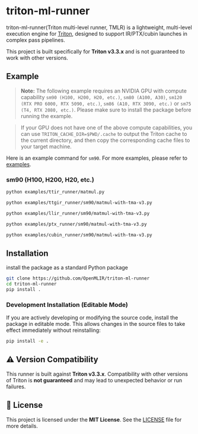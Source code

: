 # triton-ml-runner

triton-ml-runner(Triton multi-level runner, TMLR) is a lightweight, multi-level execution engine for [Triton](https://github.com/triton-lang/triton), designed to support IR/PTX/cubin launches in complex pass pipelines.

This project is built specifically for **Triton v3.3.x** and is not guaranteed to work with other versions.

## Example

> **Note:** The following example requires an NVIDIA GPU with compute capability `sm90 (H100, H200, H20, etc.)`, `sm80 (A100, A30)`, `sm120 (RTX PRO 6000, RTX 5090, etc.)`, `sm86 (A10, RTX 3090, etc.)` or `sm75 (T4, RTX 2080, etc.)`. Please make sure to install the package before running the example.

> If your GPU does not have one of the above compute capabilities, you can use `TRITON_CACHE_DIR=$PWD/.cache` to output the Triton cache to the current directory, and then copy the corresponding cache files to your target machine.

Here is an example command for `sm90`. For more examples, please refer to [examples](./doc/examples.md).

### sm90 (H100, H200, H20, etc.)
```bash
python examples/ttir_runner/matmul.py

python examples/ttgir_runner/sm90/matmul-with-tma-v3.py

python examples/llir_runner/sm90/matmul-with-tma-v3.py

python examples/ptx_runner/sm90/matmul-with-tma-v3.py

python examples/cubin_runner/sm90/matmul-with-tma-v3.py
```

## Installation

install the package as a standard Python package

```bash
git clone https://github.com/OpenMLIR/triton-ml-runner
cd triton-ml-runner
pip install .
```

### Development Installation (Editable Mode)

If you are actively developing or modifying the source code, install the package in editable mode. This allows changes in the source files to take effect immediately without reinstalling:

```bash
pip install -e .
```

## ⚠️ Version Compatibility

This runner is built against **Triton v3.3.x**.
Compatibility with other versions of Triton is **not guaranteed** and may lead to unexpected behavior or run failures.

## 📄 License

This project is licensed under the **MIT License**.
See the [LICENSE](./LICENSE) file for more details.
